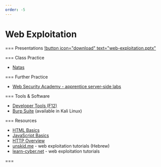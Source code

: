 ```yaml
---
order: -5
---
```


# Web Exploitation

=== Presentations
[!button icon="download" text="web-exploitation.pptx"](/files/web-exploitation.pptx)

=== Class Practice
* [Natas](https://overthewire.org/wargames/natas/)

=== Further Practice
* [Web Security Academy - apprentice server-side labs](https://portswigger.net/web-security/learning-paths/server-side-vulnerabilities-apprentice)

=== Tools & Software
- [Developer Tools (F12)](https://developer.mozilla.org/en-US/docs/Learn/Common_questions/Tools_and_setup/What_are_browser_developer_tools)
- [Burp Suite](https://portswigger.net/burp/documentation/desktop/getting-started) (available in Kali Linux)

=== Resources
- [HTML Basics](https://developer.mozilla.org/en-US/docs/Learn/Getting_started_with_the_web/HTML_basics)
- [JavaScript Basics](https://developer.mozilla.org/en-US/docs/Learn/Getting_started_with_the_web/JavaScript_basics)
- [HTTP Overview](https://developer.mozilla.org/en-US/docs/Web/HTTP/Overview)
- [unskid.me](http://unskid.me/) - web exploitation tutorials (Hebrew)
- [learn-cyber.net](https://learn-cyber.net/collection/f2403d03-88e3-4fda-84e2-0dc6681c1fbb) - web exploitation tutorials

===